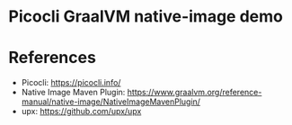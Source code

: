 Picocli GraalVM native-image demo
=================================

# References

* Picocli: https://picocli.info/
* Native Image Maven Plugin: https://www.graalvm.org/reference-manual/native-image/NativeImageMavenPlugin/
* upx: https://github.com/upx/upx
